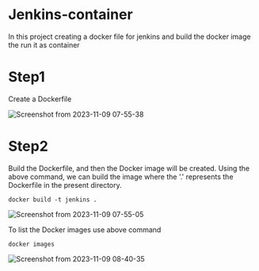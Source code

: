 # Jenkins-container
In this project creating a docker file for jenkins and build the docker image the run it as container


# Step1
Create a Dockerfile

![Screenshot from 2023-11-09 07-55-38](https://github.com/AKHIL907/Jenkins-container/assets/137915095/3a2e0edd-cae3-49e6-9939-d83e1df57fe7)

# Step2
Build the Dockerfile, and then the Docker image will be created. Using the above command, we can build the image where the '.' represents the Dockerfile in the present directory.

``` docker build -t jenkins . ```

![Screenshot from 2023-11-09 07-55-05](https://github.com/AKHIL907/Jenkins-container/assets/137915095/a76174b6-530a-4fc6-b80d-51b15a3164ad)

To list the Docker images use above command

``` docker images ```

![Screenshot from 2023-11-09 08-40-35](https://github.com/AKHIL907/Jenkins-container/assets/137915095/e5efccda-d1bd-4564-86d8-18339233320f)

